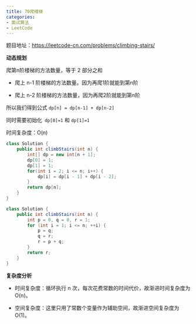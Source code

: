 ```yaml
---
title: 70爬楼梯
categories: 
- 面试算法
- LeetCode
---
```


题目地址：https://leetcode-cn.com/problems/climbing-stairs/

**动态规划**

爬第n阶楼梯的方法数量，等于 2 部分之和

* 爬上 n-1 阶楼梯的方法数量。因为再爬1阶就能到第n阶

* 爬上 n-2 阶楼梯的方法数量，因为再爬2阶就能到第n阶

所以我们得到公式 `dp[n] = dp[n-1] + dp[n-2]`

同时需要初始化` dp[0]=1` 和 `dp[1]=1`

时间复杂度：O(n)

```java
class Solution {
    public int climbStairs(int n) {
        int[] dp = new int[n + 1];
        dp[0] = 1;
        dp[1] = 1;
        for(int i = 2; i <= n; i++) {
            dp[i] = dp[i - 1] + dp[i - 2];
        }
        return dp[n];
    }
}

class Solution {
    public int climbStairs(int n) {
        int p = 0, q = 0, r = 1;
        for (int i = 1; i <= n; ++i) {
            p = q; 
            q = r; 
            r = p + q;
        }
        return r;
    }
}
```

**复杂度分析**

* 时间复杂度：循环执行 n 次，每次花费常数的时间代价，故渐进时间复杂度为 O(n)。

* 空间复杂度：这里只用了常数个变量作为辅助空间，故渐进空间复杂度为 O(1)。